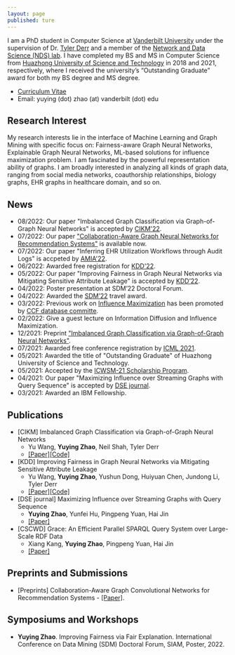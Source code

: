 ```yaml
---
layout: page
published: ture
---
```


I am a PhD student in Computer Science at [Vanderbilt University](https://www.vanderbilt.edu/) under the supervision of Dr. [Tyler Derr](https://tylersnetwork.github.io/) and a member of the [Network and Data Science (NDS) lab](https://nds-vu.github.io/). I have completed my BS and MS in Computer Science from [Huazhong University of Science and Technology](https://www.hust.edu.cn/) in 2018 and 2021, respectively, where I received the university’s “Outstanding Graduate” award for both my BS degree and MS degree.

- [Curriculum Vitae](https://yuyingzhao.github.io/CV.pdf)
- Email: yuying (dot) zhao (at) vanderbilt (dot) edu

## **Research Interest**
My research interests lie in the interface of Machine Learning and Graph Mining with specific focus on: Fairness-aware Graph Neural Networks, Explainable Graph Neural Networks, ML-based solutions for influence maximization problem. I am fascinated by the powerful representation ability of graphs. I am broadly interested in analyzing all kinds of graph data, ranging from social media networks, coauthorship relationships, biology graphs, EHR graphs in healthcare domain, and so on.

<!-- My current research focus is dynamic graph learning. I have conducted researches on influence maximization and plan to use machine learning techniques to further explore this field. Instead of focusing on the theoretical guarantee, I hope to see what other interesting patterns and contents can be driven from the diffusion process to better understand human behavior. For example, learn how the influence between two individuals might change. -->

## **News**
- 08/2022: Our paper "Imbalanced Graph Classification via Graph-of-Graph Neural Networks" is accepted by [CIKM'22](https://www.cikm2022.org/).
- 07/2022: Our paper ["Collaboration-Aware Graph Neural Networks for Recommendation Systems"](https://arxiv.org/abs/2207.06221) is available now.
- 07/2022: Our paper "Inferring EHR Utilization Workflows through Audit Logs" is accpeted by [AMIA'22](https://amia.org/education-events/amia-2022-annual-symposium/calls-participation).
- 06/2022: Awarded free registration for [KDD'22](https://kdd.org/kdd2022/).
- 05/2022: Our paper "Improving Fairness in Graph Neural Networks via Mitigating Sensitive Attribute Leakage" is accepted by [KDD’22](https://kdd.org/kdd2022/).
- 04/2022: Poster presentation at SDM’22 Doctoral Forum.
- 04/2022: Awarded the [SDM’22](https://www.siam.org/conferences/cm/conference/sdm22) travel award.
- 03/2022: Previous work on [Influence Maximization](https://www.springer.com/journal/41019) has been promoted by [CCF database committe](https://mp.weixin.qq.com/s/avdvZzx3nZM01dDIurLwjA).
- 02/2022: Give a guest lecture on Information Diffusion and Influence Maximization.
- 12/2021: Preprint ["Imbalanced Graph Classification via Graph-of-Graph Neural Networks"](https://arxiv.org/abs/2112.00238#).
- 07/2021: Awarded free conference registration by [ICML 2021](https://icml.cc/).
- 05/2021: Awarded the title of "Outstanding Graduate" of Huazhong University of Science and Technology.
- 05/2021: Accepted by the [ICWSM-21 Scholarship Program](https://www.icwsm.org/2021/index.html).
- 04/2021: Our paper "Maximizing Influence over Streaming Graphs with Query Sequence" is accepted by [DSE journal](https://www.springer.com/journal/41019).  
- 03/2021: Awarded an IBM Fellowship.

## **Publications**
- [CIKM] Imbalanced Graph Classification via Graph-of-Graph Neural Networks
  - Yu Wang, **Yuying Zhao**, Neil Shah, Tyler Derr
  - [\[Paper\]](https://arxiv.org/abs/2112.00238#)[\[Code\]](https://github.com/YuWVandy/G2GNN)
- [KDD] Improving Fairness in Graph Neural Networks via Mitigating Sensitive Attribute Leakage
  - Yu Wang, **Yuying Zhao**, Yushun Dong, Huiyuan Chen, Jundong Li, Tyler Derr
  - [\[Paper\]](https://arxiv.org/pdf/2206.03426.pdf)[\[Code\]](https://github.com/YuWVandy/FairVGNN)
- [DSE journal] Maximizing Influence over Streaming Graphs with Query Sequence
  - **Yuying Zhao**, Yunfei Hu, Pingpeng Yuan, Hai Jin
  - [\[Paper\]](https://link.springer.com/article/10.1007/s41019-021-00158-0)
- [CSCWD] Grace: An Efficient Parallel SPARQL Query System over Large-Scale RDF Data
  - Xiang Kang, **Yuying Zhao**, Pingpeng Yuan, Hai Jin
  - [\[Paper\]](https://ieeexplore.ieee.org/document/9437674)

## **Preprints and Submissions**
- [Preprints] Collaboration-Aware Graph Convolutional Networks for Recommendation Systems - [\[Paper\]](https://arxiv.org/abs/2207.06221).

## **Symposiums and Workshops**
- **Yuying Zhao**. Improving Fairness via Fair Explanation. International Conference on Data Mining (SDM) Doctoral Forum, SIAM, Poster, 2022.
